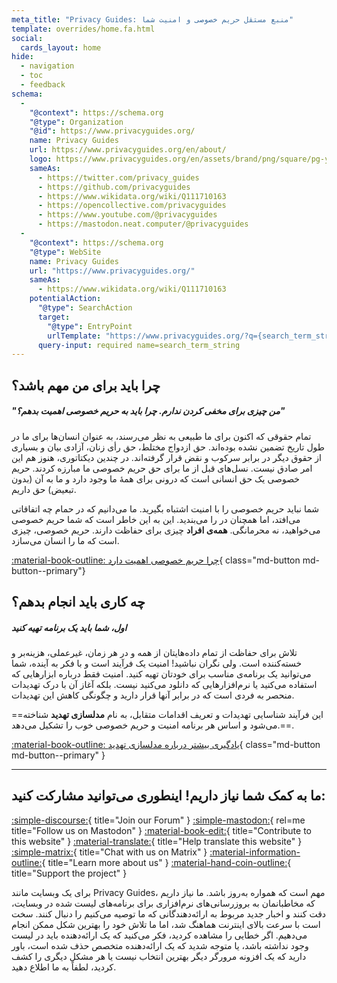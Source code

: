 ```yaml
---
meta_title: "Privacy Guides: منبع مستقل حریم خصوصی و امنیت شما"
template: overrides/home.fa.html
social:
  cards_layout: home
hide:
  - navigation
  - toc
  - feedback
schema:
  - 
    "@context": https://schema.org
    "@type": Organization
    "@id": https://www.privacyguides.org/
    name: Privacy Guides
    url: https://www.privacyguides.org/en/about/
    logo: https://www.privacyguides.org/en/assets/brand/png/square/pg-yellow.png
    sameAs:
      - https://twitter.com/privacy_guides
      - https://github.com/privacyguides
      - https://www.wikidata.org/wiki/Q111710163
      - https://opencollective.com/privacyguides
      - https://www.youtube.com/@privacyguides
      - https://mastodon.neat.computer/@privacyguides
  - 
    "@context": https://schema.org
    "@type": WebSite
    name: Privacy Guides
    url: "https://www.privacyguides.org/"
    sameAs:
      - https://www.wikidata.org/wiki/Q111710163
    potentialAction:
      "@type": SearchAction
      target:
        "@type": EntryPoint
        urlTemplate: "https://www.privacyguides.org/?q={search_term_string}"
      query-input: required name=search_term_string
---
```


<!-- markdownlint-disable-next-line -->
## چرا باید برای من مهم باشد؟

##### "من چیزی برای مخفی کردن ندارم. چرا باید به حریم خصوصی اهمیت بدهم؟"

تمام حقوقی که اکنون برای ما طبیعی به نظر می‌رسند، به عنوان انسان‌ها برای ما در طول تاریخ تضمین نشده بوده‌اند. حق ازدواج مختلط، حق رأی زنان، آزادی بیان و بسیاری از حقوق دیگر در برابر سرکوب و نقض قرار گرفته‌اند. در چندین دیکتاتوری، هنوز هم این امر صادق نیست. نسل‌های قبل از ما برای حق حریم خصوصی ما مبارزه کردند. حریم خصوصی یک حق انسانی است که درونی برای همهٔ ما وجود دارد و ما به آن (بدون تبعیض) حق داریم.

شما نباید حریم خصوصی را با امنیت اشتباه بگیرید. ما می‌دانیم که در حمام چه اتفاقاتی می‌افتد، اما همچنان در را می‌بندید. این به این خاطر است که شما حریم خصوصی می‌خواهید، نه محرمانگی. **همه‌ی افراد** چیزی برای حفاظت دارند. حریم خصوصی، چیزی است که ما را انسان می‌سازد.

[:material-book-outline: چرا حریم خصوصی اهمیت دارد](basics/why-privacy-matters.md){ class="md-button md-button--primary"}

## چه کاری باید انجام بدهم؟

##### اول، شما باید یک برنامه تهیه کنید

تلاش برای حفاظت از تمام داده‌هایتان از همه و در هر زمان، غیرعملی، هزینه‌بر و خسته‌کننده است. ولی نگران نباشید! امنیت یک فرآیند است و با فکر به آینده، شما می‌توانید یک برنامه‌ی مناسب برای خودتان تهیه کنید. امنیت فقط درباره ابزارهایی که استفاده می‌کنید یا نرم‌افزارهایی که دانلود می‌کنید نیست. بلکه آغاز آن با درک تهدیدات منحصر به فردی است که در برابر آنها قرار دارید و چگونگی کاهش این تهدیدات.

==این فرآیند شناسایی تهدیدات و تعریف اقدامات متقابل، به نام **مدلسازی تهدید** شناخته می‌شود و اساس هر برنامه امنیت و حریم خصوصی خوب را تشکیل می‌دهد.==.

[:material-book-outline: یادگیری بیشتر درباره مدلسازی تهدید](basics/threat-modeling.md){ class="md-button md-button--primary" }

---

## ما به کمک شما نیاز داریم! اینطوری می‌توانید مشارکت کنید:

[:simple-discourse:](https://discuss.privacyguides.net){ title="Join our Forum" }
[:simple-mastodon:](https://mastodon.neat.computer/@privacyguides){ rel=me title="Follow us on Mastodon" }
[:material-book-edit:](https://github.com/privacyguides/privacyguides.org){ title="Contribute to this website" }
[:material-translate:](https://matrix.to/#/#pg-i18n:aragon.sh){ title="Help translate this website" }
[:simple-matrix:](https://matrix.to/#/#privacyguides:matrix.org){ title="Chat with us on Matrix" }
[:material-information-outline:](about/index.md){ title="Learn more about us" }
[:material-hand-coin-outline:](about/donate.md){ title="Support the project" }

برای یک وبسایت مانند Privacy Guides، مهم است که همواره به‌روز باشد. ما نیاز داریم که مخاطبانمان به بروزرسانی‌های نرم‌افزاری برای برنامه‌های لیست شده در وبسایت‌‌، دقت کنند و اخبار جدید مربوط به ارائه‌دهندگانی که ما توصیه می‌کنیم را دنبال کنند. سخت است با سرعت بالای اینترنت هماهنگ شد، اما ما تلاش خود را بهترین شکل ممکن انجام می‌دهیم. اگر خطایی را مشاهده کردید، فکر می‌کنید که یک ارائه‌دهنده باید در لیست وجود نداشته باشد، یا متوجه شدید که یک ارائه‌دهنده متخصص حذف شده است، باور دارید که یک افزونه مرورگر دیگر بهترین انتخاب نیست یا هر مشکل دیگری را کشف کردید، لطفاً به ما اطلاع دهید.
